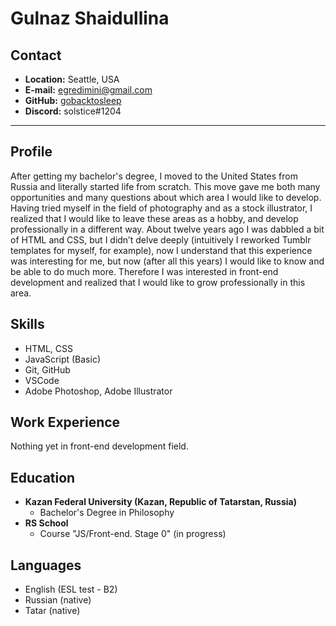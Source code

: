 # Gulnaz Shaidullina
## Contact
* **Location:** Seattle, USA
* **E-mail:** egredimini@gmail.com
* **GitHub:** [gobacktosleep](https://github.com/gobacktosleep)
* **Discord:** solstice#1204

***

## Profile
After getting my bachelor's degree, I moved to the United States from Russia and literally started life from scratch. This move gave me both many opportunities and many questions about which area I would like to develop. Having tried myself in the field of photography and as a stock illustrator, I realized that I would like to leave these areas as a hobby, and develop professionally in a different way. About twelve years ago I was dabbled a bit of HTML and CSS, but I didn’t delve deeply (intuitively I reworked Tumblr templates for myself, for example), now I understand that this experience was interesting for me, but now (after all this years) I would like to know and be able to do much more. Therefore I was interested in front-end development and realized that I would like to grow professionally in this area.

## Skills
* HTML, CSS
* JavaScript (Basic)
* Git, GitHub
* VSCode
* Adobe Photoshop, Adobe Illustrator

## Work Experience
Nothing yet in front-end development field.

## Education
* **Kazan Federal University (Kazan, Republic of Tatarstan, Russia)**
    + Bachelor's Degree in Philosophy
* **RS School**
    + Course "JS/Front-end. Stage 0" (in progress)

## Languages
* English (ESL test - B2)
* Russian (native)
* Tatar (native)